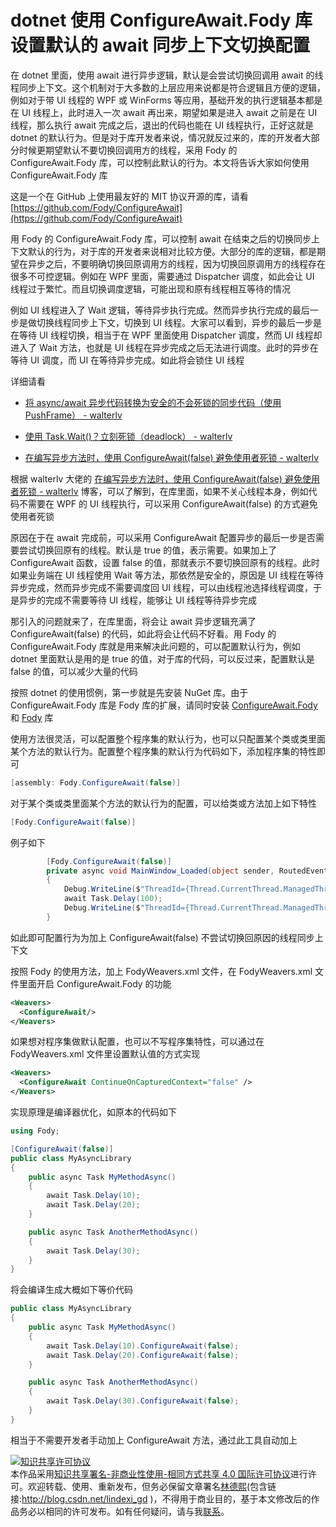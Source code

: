 # dotnet 使用 ConfigureAwait.Fody 库设置默认的 await 同步上下文切换配置

在 dotnet 里面，使用 await 进行异步逻辑，默认是会尝试切换回调用 await 的线程同步上下文。这个机制对于大多数的上层应用来说都是符合逻辑且方便的逻辑，例如对于带 UI 线程的 WPF 或 WinForms 等应用，基础开发的执行逻辑基本都是在 UI 线程上，此时进入一次 await 再出来，期望如果是进入 await 之前是在 UI 线程，那么执行 await 完成之后，退出的代码也能在 UI 线程执行，正好这就是 dotnet 的默认行为。但是对于库开发者来说，情况就反过来的，库的开发者大部分时候更期望默认不要切换回调用方的线程，采用 Fody 的 ConfigureAwait.Fody 库，可以控制此默认的行为。本文将告诉大家如何使用 ConfigureAwait.Fody 库

<!--more-->
<!-- CreateTime:2022/5/10 8:29:05 -->

<!-- 发布 -->


这是一个在 GitHub 上使用最友好的 MIT 协议开源的库，请看 [https://github.com/Fody/ConfigureAwait](https://github.com/Fody/ConfigureAwait)

用 Fody 的 ConfigureAwait.Fody 库，可以控制 await 在结束之后的切换同步上下文默认的行为，对于库的开发者来说相对比较方便。大部分的库的逻辑，都是期望在异步之后，不要明确切换回原调用方的线程，因为切换回原调用方的线程存在很多不可控逻辑。例如在 WPF 里面，需要通过 Dispatcher 调度，如此会让 UI 线程过于繁忙。而且切换调度逻辑，可能出现和原有线程相互等待的情况

例如 UI 线程进入了 Wait 逻辑，等待异步执行完成。然而异步执行完成的最后一步是做切换线程同步上下文，切换到 UI 线程。大家可以看到，异步的最后一步是在等待 UI 线程切换，相当于在 WPF 里面使用 Dispatcher 调度，然而 UI 线程却进入了 Wait 方法，也就是 UI 线程在异步完成之后无法进行调度。此时的异步在等待 UI 调度，而 UI 在等待异步完成。如此将会锁住 UI 线程

详细请看 

- [将 async/await 异步代码转换为安全的不会死锁的同步代码（使用 PushFrame） - walterlv](https://blog.walterlv.com/post/convert-async-to-sync-by-push-frame.html )

- [使用 Task.Wait()？立刻死锁（deadlock） - walterlv](https://blog.walterlv.com/post/deadlock-in-task-wait.html )

- [在编写异步方法时，使用 ConfigureAwait(false) 避免使用者死锁 - walterlv](https://blog.walterlv.com/post/using-configure-await-to-avoid-deadlocks.html )

根据 walterlv 大佬的 [在编写异步方法时，使用 ConfigureAwait(false) 避免使用者死锁 - walterlv](https://blog.walterlv.com/post/using-configure-await-to-avoid-deadlocks.html ) 博客，可以了解到，在库里面，如果不关心线程本身，例如代码不需要在 WPF 的 UI 线程执行，可以采用 ConfigureAwait(false) 的方式避免使用者死锁

原因在于在 await 完成前，可以采用 ConfigureAwait 配置异步的最后一步是否需要尝试切换回原有的线程。默认是 true 的值，表示需要。如果加上了 ConfigureAwait 函数，设置 false 的值，那就表示不要切换回原有的线程。此时如果业务端在 UI 线程使用 Wait 等方法，那依然是安全的，原因是 UI 线程在等待异步完成，然而异步完成不需要调度回 UI 线程，可以由线程池选择线程调度，于是异步的完成不需要等待 UI 线程，能够让 UI 线程等待异步完成

那引入的问题就来了，在库里面，将会让 await 异步逻辑充满了 ConfigureAwait(false) 的代码，如此将会让代码不好看。用 Fody 的 ConfigureAwait.Fody 库就是用来解决此问题的，可以配置默认行为，例如 dotnet 里面默认是用的是 true 的值，对于库的代码，可以反过来，配置默认是 false 的值，可以减少大量的代码

按照 dotnet 的使用惯例，第一步就是先安装 NuGet 库。由于 ConfigureAwait.Fody 库是 Fody 库的扩展，请同时安装 [ConfigureAwait.Fody](https://nuget.org/packages/ConfigureAwait.Fody/) 和 [Fody](https://nuget.org/packages/Fody/) 库

使用方法很灵活，可以配置整个程序集的默认行为，也可以只配置某个类或类里面某个方法的默认行为。配置整个程序集的默认行为代码如下，添加程序集的特性即可

```csharp
[assembly: Fody.ConfigureAwait(false)]
```

对于某个类或类里面某个方法的默认行为的配置，可以给类或方法加上如下特性

```csharp
[Fody.ConfigureAwait(false)]
```

例子如下

```csharp
        [Fody.ConfigureAwait(false)]
        private async void MainWindow_Loaded(object sender, RoutedEventArgs e)
        {
            Debug.WriteLine($"ThreadId={Thread.CurrentThread.ManagedThreadId}"); // 输出 1
            await Task.Delay(100);
            Debug.WriteLine($"ThreadId={Thread.CurrentThread.ManagedThreadId}"); // 输出 2
        }
```

如此即可配置行为为加上 ConfigureAwait(false) 不尝试切换回原因的线程同步上下文

按照 Fody 的使用方法，加上 FodyWeavers.xml 文件，在 FodyWeavers.xml 文件里面开启 ConfigureAwait.Fody 的功能

```xml
<Weavers>
  <ConfigureAwait/>
</Weavers>
```

如果想对程序集做默认配置，也可以不写程序集特性，可以通过在 FodyWeavers.xml 文件里设置默认值的方式实现

```xml
<Weavers>
  <ConfigureAwait ContinueOnCapturedContext="false" />
</Weavers>
```

实现原理是编译器优化，如原本的代码如下

```csharp
using Fody;

[ConfigureAwait(false)]
public class MyAsyncLibrary
{
    public async Task MyMethodAsync()
    {
        await Task.Delay(10);
        await Task.Delay(20);
    }

    public async Task AnotherMethodAsync()
    {
        await Task.Delay(30);
    }
}
```

将会编译生成大概如下等价代码

```csharp
public class MyAsyncLibrary
{
    public async Task MyMethodAsync()
    {
        await Task.Delay(10).ConfigureAwait(false);
        await Task.Delay(20).ConfigureAwait(false);
    }

    public async Task AnotherMethodAsync()
    {
        await Task.Delay(30).ConfigureAwait(false);
    }
}
```

相当于不需要开发者手动加上 ConfigureAwait 方法，通过此工具自动加上

<a rel="license" href="http://creativecommons.org/licenses/by-nc-sa/4.0/"><img alt="知识共享许可协议" style="border-width:0" src="https://licensebuttons.net/l/by-nc-sa/4.0/88x31.png" /></a><br />本作品采用<a rel="license" href="http://creativecommons.org/licenses/by-nc-sa/4.0/">知识共享署名-非商业性使用-相同方式共享 4.0 国际许可协议</a>进行许可。欢迎转载、使用、重新发布，但务必保留文章署名[林德熙](http://blog.csdn.net/lindexi_gd)(包含链接:http://blog.csdn.net/lindexi_gd )，不得用于商业目的，基于本文修改后的作品务必以相同的许可发布。如有任何疑问，请与我[联系](mailto:lindexi_gd@163.com)。 
